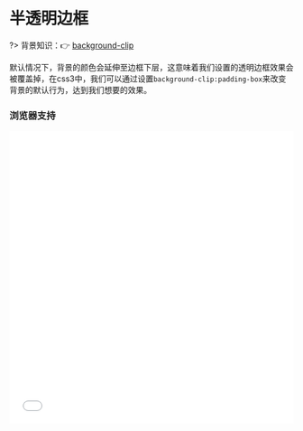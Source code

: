 # 半透明边框

?> 背景知识：:point_right: [background-clip](https://developer.mozilla.org/zh-CN/docs/Web/CSS/background-clip)

默认情况下，背景的颜色会延伸至边框下层，这意味着我们设置的透明边框效果会被覆盖掉，在css3中，我们可以通过设置`background-clip:padding-box`来改变背景的默认行为，达到我们想要的效果。

<vuep template="#demo1"></vuep>

<script v-pre type="text/x-template" id="demo1">
<style>
  main{
    width: 100%;
    padding: 60px 80px 80px;
    background: #b4a078;
  }
  div{
    padding: 12px;
    margin: 20px auto;
    background: white;
    border: 10px solid hsla(0, 0%, 100%, .5);
  }
  label{
    color: #f4f0ea;
  }
  input:checked ~ div{
    background-clip: padding-box;
  }
</style>
<template>
  <main>
    <input id="ck" type="checkbox" checked/>
    <label for="ck">padding-box(默认)</label>
    <div>A paragraph of filler text. La la la de dah de dah de dah de la.</div>
  </main>
</template>
<script>  
</script>
</script>

### 浏览器支持

<iframe src="//caniuse.bitsofco.de/embed/index.html?feat=background-img-opts&amp;periods=future_2,future_1,current,past_1,past_2,past_3" frameborder="0" width="100%" height="518px"></iframe>


